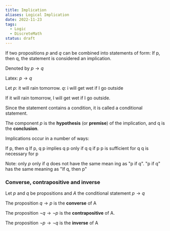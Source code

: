 ```yaml
---
title: Implication
aliases: Logical Implication
date: 2022-11-23
tags:
  - Logic
  - DiscreteMath
status: draft
---
```


If two propositions $p$ and $q$ can be combined into statements of form: If p, then q, the statement is considered an implication.

Denoted by $p \rightarrow q$

Latex: $p \rightarrow q$

Let
$p$: it will rain tomorrow.
$q$: i will get wet if I go outside

If it will rain tomorrow, I will get wet if I go outside.

Since the statement contains a condition, it is called a conditional statement.

The component $p$ is the **hypothesis** (or **premise**) of the implication, and q is the **conclusion**.

Implications occur in a number of ways:

If p, then q
If p, q
p implies q
p only if q
q if p
p is sufficient for q
q is necessary for p

Note: only $p$ only if $q$ does not have the same mean ing as "p if q". "p if q" has the same meaning as "If q, then p"

### Converse, contrapositive and inverse

Let $p$ and $q$ be propositions and $A$ the conditional statement $p \rightarrow q$

The proposition $q \rightarrow p$ is the **converse** of A

The proposition $\neg q \rightarrow \neg p$ is the **contrapositive** of A.

The proposition $\neg p \rightarrow \neg q$ is the **inverse** of A